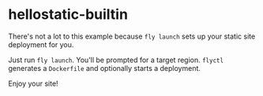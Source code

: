 # hellostatic-builtin

There's not a lot to this example because `fly launch` sets up your static site deployment for you.

Just run `fly launch`. You'll be prompted for a target region. `flyctl` generates a `Dockerfile` and optionally starts a deployment.

Enjoy your site!
